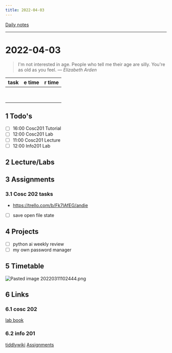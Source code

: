 ```yaml
---
title: 2022-04-03
---
```

[Daily notes](out/notes/daily-notes.md)

---

# 2022-04-03
> I'm not interested in age. People who tell me their age are silly. You're as old as you feel.
> — <cite>Elizabeth Arden</cite>

| task                     | e time | r time |
| ------------------------ | ------ | ------ |
|                          |        |        |
|                          |        |        |
|                          |        |        |
|                          |        |        |
|                          |        |        |
|                          |        |        |
|                          |        |        |
|                          |        |        |
## 1 Todo's
- [ ] 16:00 Cosc201 Tutorial
- [ ] 12:00 Cosc201 Lab
- [ ] 11:00 Cosc201 Lecture
- [ ] 12:00 Info201 Lab

## 2 Lecture/Labs


## 3 Assignments

### 3.1 Cosc 202 tasks
- https://trello.com/b/Fk7lAfEG/andie
- [ ] save open file state

## 4 Projects
- [ ] python ai weekly review
- [ ] my own password manager

## 5 Timetable
![Pasted image 20220311102444.png](None)

## 6 Links
### 6.1 cosc 202 
[lab book](https://cosc202.cspages.otago.ac.nz/lab-book/COSC202LabBook.pdf)

### 6.2 info 201
[tiddlywiki](https://isgb.otago.ac.nz/infosci/INFO201/labs_release/raw/master/output/info201_labs.html#)
[Assignments](https://isgb.otago.ac.nz/info201/shared/assignments_release/raw/master/output/INFO201_Assignments.html)



